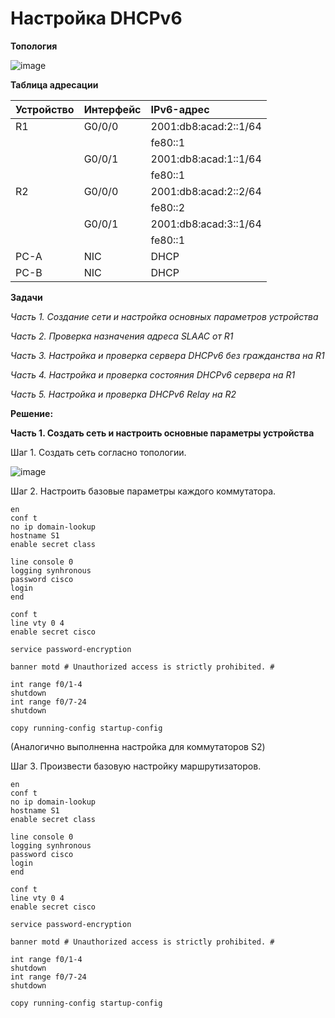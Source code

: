 # Настройка DHCPv6

**Топология**

![image](https://user-images.githubusercontent.com/84719218/164013933-b931523d-ae68-4b98-a19f-5a922410c0bc.png)

**Таблица адресации**

| Устройство    | Интерфейс          | IPv6-адрес               |
| :-------------|:------------------ | :----------------------- |
| R1            | G0/0/0             | 2001:db8:acad:2::1/64    |
|               |                    | fe80::1                  |
|               | G0/0/1             | 2001:db8:acad:1::1/64    |
|               |                    | fe80::1                  |
| R2            | G0/0/0             | 2001:db8:acad:2::2/64    |
|               |                    | fe80::2                  |
|               | G0/0/1             | 2001:db8:acad:3::1/64    |
|               |                    | fe80::1                  |
| PC-A          | NIC                | DHCP                     |
| PC-B          | NIC                | DHCP                     |

**Задачи**

*Часть 1. Создание сети и настройка основных параметров устройства*

*Часть 2. Проверка назначения адреса SLAAC от R1*

*Часть 3. Настройка и проверка сервера DHCPv6 без гражданства на R1*

*Часть 4. Настройка и проверка состояния DHCPv6 сервера на R1*

*Часть 5. Настройка и проверка DHCPv6 Relay на R2*

**Решение:**

**Часть 1. Создать сеть и настроить основные параметры устройства**

Шаг 1. Создать сеть согласно топологии.

![image](https://user-images.githubusercontent.com/84719218/164017335-c652f0c6-f49e-4d35-a09c-345d0fcfebcb.png)

Шаг 2. Настроить базовые параметры каждого коммутатора. 

```
en
conf t
no ip domain-lookup
hostname S1
enable secret class
```

```
line console 0
logging synhronous
password cisco
login
end
```

```
conf t
line vty 0 4
enable secret cisco
```

```
service password-encryption
```

```
banner motd # Unauthorized access is strictly prohibited. #
```

```
int range f0/1-4
shutdown
int range f0/7-24
shutdown
```

```
copy running-config startup-config
```

(Аналогично выполненна настройка для коммутаторов S2)

Шаг 3. Произвести базовую настройку маршрутизаторов.

```
en
conf t
no ip domain-lookup
hostname S1
enable secret class
```

```
line console 0
logging synhronous
password cisco
login
end
```

```
conf t
line vty 0 4
enable secret cisco
```

```
service password-encryption
```

```
banner motd # Unauthorized access is strictly prohibited. #
```

```
int range f0/1-4
shutdown
int range f0/7-24
shutdown
```

```
copy running-config startup-config
```




